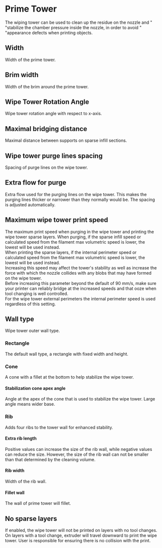 # Prime Tower

The wiping tower can be used to clean up the residue on the nozzle and "
"stabilize the chamber pressure inside the nozzle, in order to avoid "
"appearance defects when printing objects.

## Width

Width of the prime tower.

## Brim width

Width of the brim around the prime tower.

## Wipe Tower Rotation Angle

Wipe tower rotation angle with respect to x-axis.

## Maximal bridging distance

Maximal distance between supports on sparse infill sections.

## Wipe tower purge lines spacing

Spacing of purge lines on the wipe tower.

## Extra flow for purge

Extra flow used for the purging lines on the wipe tower. This makes the purging lines thicker or narrower than they normally would be. The spacing is adjusted automatically.

## Maximum wipe tower print speed

The maximum print speed when purging in the wipe tower and printing the wipe tower sparse layers. When purging, if the sparse infill speed or calculated speed from the filament max volumetric speed is lower, the lowest will be used instead.  
When printing the sparse layers, if the internal perimeter speed or calculated speed from the filament max volumetric speed is lower, the lowest will be used instead.  
Increasing this speed may affect the tower's stability as well as increase the force with which the nozzle collides with any blobs that may have formed on the wipe tower.  
Before increasing this parameter beyond the default of 90 mm/s, make sure your printer can reliably bridge at the increased speeds and that ooze when tool changing is well controlled.  
For the wipe tower external perimeters the internal perimeter speed is used regardless of this setting.

## Wall type

Wipe tower outer wall type.

### Rectangle

The default wall type, a rectangle with fixed width and height.

### Cone

A cone with a fillet at the bottom to help stabilize the wipe tower.

#### Stabilization cone apex angle

Angle at the apex of the cone that is used to stabilize the wipe tower. Large angle means wider base.

### Rib

Adds four ribs to the tower wall for enhanced stability.

#### Extra rib length

Positive values can increase the size of the rib wall, while negative values can reduce the size. However, the size of the rib wall can not be smaller than that determined by the cleaning volume.

#### Rib width

Width of the rib wall.

#### Fillet wall

The wall of prime tower will fillet.

## No sparse layers

If enabled, the wipe tower will not be printed on layers with no tool changes. On layers with a tool change, extruder will travel downward to print the wipe tower. User is responsible for ensuring there is no collision with the print.
